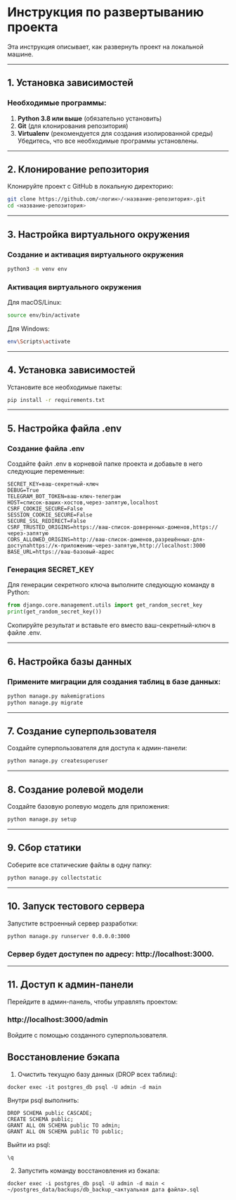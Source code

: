 # Инструкция по развертыванию проекта
Эта инструкция описывает, как развернуть проект на локальной машине.

---
## 1. Установка зависимостей
### Необходимые программы:
1. **Python 3.8 или выше** (обязательно установить)
2. **Git** (для клонирования репозитория)
3. **Virtualenv** (рекомендуется для создания изолированной среды)
Убедитесь, что все необходимые программы установлены.
---
## 2. Клонирование репозитория
Клонируйте проект с GitHub в локальную директорию:
```bash
git clone https://github.com/<логин>/<название-репозитория>.git
cd <название-репозитория>
```
---
## 3. Настройка виртуального окружения
### Создание и активация виртуального окружения
```bash
python3 -m venv env
```
### Активация виртуального окружения
Для macOS/Linux:
```bash
source env/bin/activate
```
Для Windows:
```bash
env\Scripts\activate
```
---
## 4. Установка зависимостей
Установите все необходимые пакеты:
```bash
pip install -r requirements.txt
```
---
## 5. Настройка файла .env
### Создание файла .env
Создайте файл .env в корневой папке проекта и добавьте в него следующие переменные:
```
SECRET_KEY=ваш-секретный-ключ
DEBUG=True
TELEGRAM_BOT_TOKEN=ваш-ключ-телеграм
HOST=список-ваших-хостов,через-запятую,localhost
CSRF_COOKIE_SECURE=False
SESSION_COOKIE_SECURE=False
SECURE_SSL_REDIRECT=False
CSRF_TRUSTED_ORIGINS=https://ваш-список-доверенных-доменов,https://через-запятую
CORS_ALLOWED_ORIGINS=http://ваш-список-доменов,разрешённых-для-доступаhttps://к-приложению-через-запятую,http://localhost:3000
BASE_URL=https://ваш-базовый-адрес
```
### Генерация SECRET_KEY
Для генерации секретного ключа выполните следующую команду в Python:
```python
from django.core.management.utils import get_random_secret_key
print(get_random_secret_key())
```
Скопируйте результат и вставьте его вместо ваш-секретный-ключ в файле .env.

---
## 6. Настройка базы данных
### Примените миграции для создания таблиц в базе данных:
```bash
python manage.py makemigrations
python manage.py migrate
```
---
## 7. Создание суперпользователя
Создайте суперпользователя для доступа к админ-панели:
```bash
python manage.py createsuperuser
```
---

## 8. Создание ролевой модели
Создайте базовую ролевую модель для приложения:
```bash
python manage.py setup
```
---

## 9. Сбор статики
Соберите все статические файлы в одну папку:
```bash
python manage.py collectstatic
```
---
## 10. Запуск тестового сервера
Запустите встроенный сервер разработки:
```bash
python manage.py runserver 0.0.0.0:3000
```
### Сервер будет доступен по адресу: http://localhost:3000.
---
## 11. Доступ к админ-панели
Перейдите в админ-панель, чтобы управлять проектом:
### http://localhost:3000/admin
Войдите с помощью созданного суперпользователя.


## Восстановление бэкапа
1. Очистить текущую базу данных (DROP всех таблиц):

```
docker exec -it postgres_db psql -U admin -d main
```

Внутри psql выполнить:
```
DROP SCHEMA public CASCADE;
CREATE SCHEMA public;
GRANT ALL ON SCHEMA public TO admin;
GRANT ALL ON SCHEMA public TO public;
```
Выйти из psql:
```
\q
```

2. Запустить команду восстановления из бэкапа:
```
docker exec -i postgres_db psql -U admin -d main < ~/postgres_data/backups/db_backup_<актуальная дата файла>.sql
```
